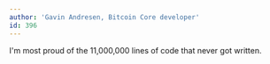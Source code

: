 ```yaml
---
author: 'Gavin Andresen, Bitcoin Core developer'
id: 396
---
```


I'm most proud of the 11,000,000 lines of code that never got written.
